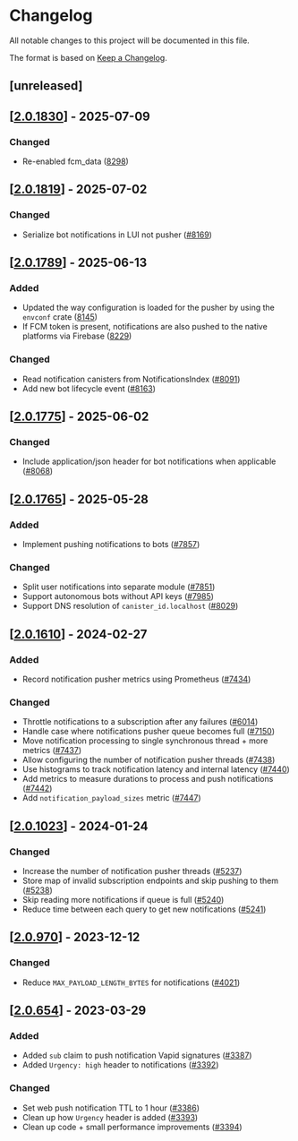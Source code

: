 # Changelog

All notable changes to this project will be documented in this file.

The format is based on [Keep a Changelog](https://keepachangelog.com/en/1.0.0/).

## [unreleased]

## [[2.0.1830](https://github.com/open-chat-labs/open-chat/releases/tag/v2.0.1830-notification_pusher)] - 2025-07-09

### Changed

- Re-enabled fcm_data ([8298](https://github.com/open-chat-labs/open-chat/pull/8298))

## [[2.0.1819](https://github.com/open-chat-labs/open-chat/releases/tag/v2.0.1819-notification_pusher)] - 2025-07-02

### Changed

- Serialize bot notifications in LUI not pusher ([#8169](https://github.com/open-chat-labs/open-chat/pull/8169))

## [[2.0.1789](https://github.com/open-chat-labs/open-chat/releases/tag/v2.0.1789-notifications_pusher)] - 2025-06-13

### Added

- Updated the way configuration is loaded for the pusher by using the `envconf` crate ([8145](https://github.com/open-chat-labs/open-chat/pull/8145))
- If FCM token is present, notifications are also pushed to the native platforms via Firebase ([8229](https://github.com/open-chat-labs/open-chat/pull/8229))

### Changed

- Read notification canisters from NotificationsIndex ([#8091](https://github.com/open-chat-labs/open-chat/pull/8091))
- Add new bot lifecycle event ([#8163](https://github.com/open-chat-labs/open-chat/pull/8163))

## [[2.0.1775](https://github.com/open-chat-labs/open-chat/releases/tag/v2.0.1775-notifications_pusher)] - 2025-06-02

### Changed

- Include application/json header for bot notifications when applicable ([#8068](https://github.com/open-chat-labs/open-chat/pull/8068))

## [[2.0.1765](https://github.com/open-chat-labs/open-chat/releases/tag/v2.0.1765-notifications_pusher)] - 2025-05-28

### Added

- Implement pushing notifications to bots ([#7857](https://github.com/open-chat-labs/open-chat/pull/7857))

### Changed

- Split user notifications into separate module ([#7851](https://github.com/open-chat-labs/open-chat/pull/7851))
- Support autonomous bots without API keys ([#7985](https://github.com/open-chat-labs/open-chat/pull/7985))
- Support DNS resolution of `canister_id.localhost` ([#8029](https://github.com/open-chat-labs/open-chat/pull/8029))

## [[2.0.1610](https://github.com/open-chat-labs/open-chat/releases/tag/v2.0.1610-notifications_pusher)] - 2024-02-27

### Added

- Record notification pusher metrics using Prometheus ([#7434](https://github.com/open-chat-labs/open-chat/pull/7434))

### Changed

- Throttle notifications to a subscription after any failures ([#6014](https://github.com/open-chat-labs/open-chat/pull/6014))
- Handle case where notifications pusher queue becomes full ([#7150](https://github.com/open-chat-labs/open-chat/pull/7150))
- Move notification processing to single synchronous thread + more metrics ([#7437](https://github.com/open-chat-labs/open-chat/pull/7437))
- Allow configuring the number of notification pusher threads ([#7438](https://github.com/open-chat-labs/open-chat/pull/7438))
- Use histograms to track notification latency and internal latency ([#7440](https://github.com/open-chat-labs/open-chat/pull/7440))
- Add metrics to measure durations to process and push notifications ([#7442](https://github.com/open-chat-labs/open-chat/pull/7442))
- Add `notification_payload_sizes` metric ([#7447](https://github.com/open-chat-labs/open-chat/pull/7447))

## [[2.0.1023](https://github.com/open-chat-labs/open-chat/releases/tag/v2.0.1023-notifications_pusher)] - 2024-01-24

### Changed

- Increase the number of notification pusher threads ([#5237](https://github.com/open-chat-labs/open-chat/pull/5237))
- Store map of invalid subscription endpoints and skip pushing to them ([#5238](https://github.com/open-chat-labs/open-chat/pull/5238))
- Skip reading more notifications if queue is full ([#5240](https://github.com/open-chat-labs/open-chat/pull/5240))
- Reduce time between each query to get new notifications ([#5241](https://github.com/open-chat-labs/open-chat/pull/5241))

## [[2.0.970](https://github.com/open-chat-labs/open-chat/releases/tag/v2.0.970-notifications_pusher)] - 2023-12-12

### Changed

- Reduce `MAX_PAYLOAD_LENGTH_BYTES` for notifications ([#4021](https://github.com/open-chat-labs/open-chat/pull/4021))

## [[2.0.654](https://github.com/open-chat-labs/open-chat/releases/tag/v2.0.654-notifications_pusher)] - 2023-03-29

### Added

- Added `sub` claim to push notification Vapid signatures ([#3387](https://github.com/open-chat-labs/open-chat/pull/3387))
- Added `Urgency: high` header to notifications ([#3392](https://github.com/open-chat-labs/open-chat/pull/3392))

### Changed

- Set web push notification TTL to 1 hour ([#3386](https://github.com/open-chat-labs/open-chat/pull/3386))
- Clean up how `Urgency` header is added ([#3393](https://github.com/open-chat-labs/open-chat/pull/3393))
- Clean up code + small performance improvements ([#3394](https://github.com/open-chat-labs/open-chat/pull/3394))
